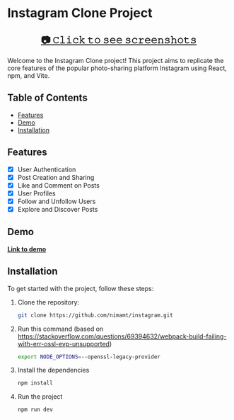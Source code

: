 # Instagram Clone Project

<h2 align="center">
  <a href="https://photos.app.goo.gl/yGu5cVv2H1wEM4PQ8">📷 𝙲𝚕𝚒𝚌𝚔 𝚝𝚘 𝚜𝚎𝚎 𝚜𝚌𝚛𝚎𝚎𝚗𝚜𝚑𝚘𝚝𝚜</a>
</h2>

Welcome to the Instagram Clone project! This project aims to replicate the core features of the popular photo-sharing platform Instagram using React, npm, and Vite. 

## Table of Contents

- [Features](#features)
- [Demo](#demo)
- [Installation](#installation)

## Features

- [x] User Authentication
- [x] Post Creation and Sharing
- [x] Like and Comment on Posts
- [x] User Profiles
- [x] Follow and Unfollow Users
- [x] Explore and Discover Posts

## Demo

**[Link to demo](https://nimamt.github.io/instagram/)**

## Installation

To get started with the project, follow these steps:

1. Clone the repository:

   ```bash
   git clone https://github.com/nimamt/instagram.git
   ```

2. Run this command (based on https://stackoverflow.com/questions/69394632/webpack-build-failing-with-err-ossl-evp-unsupported)

   ```bash
   export NODE_OPTIONS=--openssl-legacy-provider
   ```

3. Install the dependencies

   ```bash
   npm install
   ```
4. Run the project

   ```bash
   npm run dev
   ```
